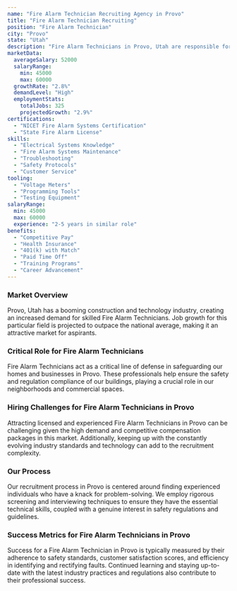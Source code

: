 ```yaml
---
name: "Fire Alarm Technician Recruiting Agency in Provo"
title: "Fire Alarm Technician Recruiting"
position: "Fire Alarm Technician"
city: "Provo"
state: "Utah"
description: "Fire Alarm Technicians in Provo, Utah are responsible for installing, maintaining, and repairing fire alarm systems, often working with a variety of electrical and mechanical systems."
marketData:
  averageSalary: 52000
  salaryRange:
    min: 45000
    max: 60000
  growthRate: "2.8%"
  demandLevel: "High"
  employmentStats:
    totalJobs: 325
    projectedGrowth: "2.9%"
certifications:
  - "NICET Fire Alarm Systems Certification"
  - "State Fire Alarm License"
skills:
  - "Electrical Systems Knowledge"
  - "Fire Alarm Systems Maintenance"
  - "Troubleshooting"
  - "Safety Protocols"
  - "Customer Service"
tooling:
  - "Voltage Meters"
  - "Programming Tools"
  - "Testing Equipment"
salaryRange:
  min: 45000
  max: 60000
  experience: "2-5 years in similar role"
benefits:
  - "Competitive Pay"
  - "Health Insurance"
  - "401(k) with Match"
  - "Paid Time Off"
  - "Training Programs"
  - "Career Advancement"
---
```


### Market Overview
Provo, Utah has a booming construction and technology industry, creating an increased demand for skilled Fire Alarm Technicians. Job growth for this particular field is projected to outpace the national average, making it an attractive market for aspirants.

### Critical Role for Fire Alarm Technicians
Fire Alarm Technicians act as a critical line of defense in safeguarding our homes and businesses in Provo. These professionals help ensure the safety and regulation compliance of our buildings, playing a crucial role in our neighborhoods and commercial spaces.

### Hiring Challenges for Fire Alarm Technicians in Provo
Attracting licensed and experienced Fire Alarm Technicians in Provo can be challenging given the high demand and competitive compensation packages in this market. Additionally, keeping up with the constantly evolving industry standards and technology can add to the recruitment complexity.

### Our Process
Our recruitment process in Provo is centered around finding experienced individuals who have a knack for problem-solving. We employ rigorous screening and interviewing techniques to ensure they have the essential technical skills, coupled with a genuine interest in safety regulations and guidelines.

### Success Metrics for Fire Alarm Technicians in Provo
Success for a Fire Alarm Technician in Provo is typically measured by their adherence to safety standards, customer satisfaction scores, and efficiency in identifying and rectifying faults. Continued learning and staying up-to-date with the latest industry practices and regulations also contribute to their professional success.